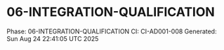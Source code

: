 # 06-INTEGRATION-QUALIFICATION
Phase: 06-INTEGRATION-QUALIFICATION
CI: CI-AD001-008
Generated: Sun Aug 24 22:41:05 UTC 2025
